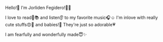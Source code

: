 Hello!:wave: I'm Jorliden Fegidero!:woman::blush:

I love to read:eyes::books: and listen:ear: to my favorite music:headphones::relaxed:
I'm inlove with really cute stuffs:heart_eyes::sparkling_heart: and babies!:baby: They're just so adorable:heartpulse:

I am fearfully and wonderfully made:innocent::sparkles:

